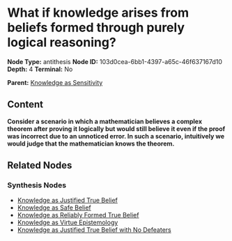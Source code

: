 # What if knowledge arises from beliefs formed through purely logical reasoning?

**Node Type:** antithesis
**Node ID:** 103d0cea-6bb1-4397-a65c-46f637167d10
**Depth:** 4
**Terminal:** No

**Parent:** [Knowledge as Sensitivity](knowledge-as-sensitivity-synthesis-8137b3ae-12a3-4180-b386-022b04bc2988.md)

## Content

**Consider a scenario in which a mathematician believes a complex theorem after proving it logically but would still believe it even if the proof was incorrect due to an unnoticed error. In such a scenario, intuitively we would judge that the mathematician knows the theorem.**

## Related Nodes

### Synthesis Nodes

- [Knowledge as Justified True Belief](knowledge-as-justified-true-belief-synthesis-01684bc1-4961-4e6e-90e2-ee59ec4affea.md)
- [Knowledge as Safe Belief](knowledge-as-safe-belief-synthesis-f7c15583-8869-419b-befa-4ff6addc966c.md)
- [Knowledge as Reliably Formed True Belief](knowledge-as-reliably-formed-true-belief-synthesis-c25011ce-37ef-4f51-8a78-d9424828a227.md)
- [Knowledge as Virtue Epistemology](knowledge-as-virtue-epistemology-synthesis-a22df2c1-49c1-457b-906e-35d6d67050b3.md)
- [Knowledge as Justified True Belief with No Defeaters](knowledge-as-justified-true-belief-with-no-defeaters-synthesis-ebbcc34b-d8c3-47fa-8661-8d1ca1ccb4db.md)
